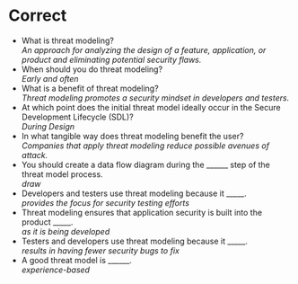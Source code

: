 # Correct
- What is threat modeling?  
*An approach for analyzing the design of a feature, application, or product and eliminating potential security flaws.*
- When should you do threat modeling?  
*Early and often*
- What is a benefit of threat modeling?  
*Threat modeling promotes a security mindset in developers and testers.*
- At which point does the initial threat model ideally occur in the Secure Development Lifecycle (SDL)?  
*During Design*
- In what tangible way does threat modeling benefit the user?  
*Companies that apply threat modeling reduce possible avenues of attack.*
- You should create a data flow diagram during the ______ step of the threat model process.  
*draw*
- Developers and testers use threat modeling because it _____.  
*provides the focus for security testing efforts*
- Threat modeling ensures that application security is built into the product _____.  
*as it is being developed*
- Testers and developers use threat modeling because it _____.  
*results in having fewer security bugs to fix*
- A good threat model is ______.  
*experience-based*